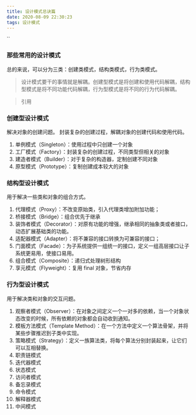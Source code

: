 ```yaml
---
title: 设计模式总诀篇
date: 2020-08-09 22:30:23
tags: 设计模式
---
```

``
### 那些常用的设计模式

总的来说，可以分为三类：创建类模式，结构类模式，行为类模式。

> 设计模式要干的事情就是解耦。创建型模式是将创建和使用代码解耦，结构型模式是将不同功能代码解耦，行为型模式是将不同的行为代码解耦。

> 引用

<!--分割线-->

<!--more-->


### 创建型设计模式

解决对象的创建问题。
封装复杂的创建过程，解耦对象的创建代码和使用代码。

1. 单例模式（Singleton）：使用过程中只创建一个对象
2. 工厂模式（Factory）：封装复杂的创建过程，不同类型但相关的对象
3. 建造者模式（Builder）：对于复杂的构造器，定制创建不同对象
4. 原型模式（Prototype）：复制创建成本较大的对象

### 结构型设计模式

用于解决一些类和对象的组合方式。

1. 代理模式（Proxy）：不改变原始类，引入代理类增加附加功能；
2. 桥接模式（Bridge）：组合优先于继承
3. 装饰者模式（Decorator）：对原有功能的增强，继承相同的抽象类或者接口，动态扩展基础类的功能。
4. 适配器模式（Adapter）：将不兼容的接口转换为可兼容的接口；
5. 门面模式（Facade）：为子系统提供一组统一的接口，定义一组高层接口让子系统更易用，使接口易用。
6. 组合模式（Composite）：递归式处理树形结构
7. 享元模式（Flyweight）：复用 final 对象，节省内存

### 行为型设计模式

用于解决类和对象的交互问题。

1. 观察者模式（Observer）：在对象之间定义一个一对多的依赖，当一个对象状态改变的时候，所有依赖的对象都会自动收到通知。
2. 模板方法模式（Template Method）：在一个方法中定义一个算法骨架，并将某些步骤推迟到子类中实现。
3. 策略模式（Strategy）：定义一族算法类，将每个算法分别封装起来，让它们可以互相替换。
4. 职责链模式
5. 迭代器模式
6. 状态模式
7. 访问者模式
8. 备忘录模式
9. 命令模式
10. 解释器模式
11. 中间模式








